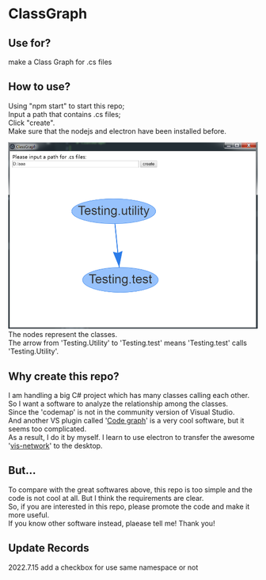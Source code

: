 # ClassGraph

## Use for?
make a Class Graph for .cs files

## How to use?
Using "npm start" to start this repo;  
Input a path that contains .cs files;  
Click "create".   
Make sure that the nodejs and electron have been installed before.   

![example](example.png)  
The nodes represent the classes.  
The arrow from 'Testing.Utility' to 'Testing.test' means 'Testing.test' calls 'Testing.Utility'.
 
## Why create this repo?
I am handling a big C# project which has many classes calling each other.  
So I want a software to analyze the relationship among the classes.  
Since the 'codemap' is not in the community version of Visual Studio.  
And another VS plugin called '[Code graph](https://github.com/league1991/CodeAtlasVsix)' is a very cool software, but it seems too complicated.  
As a result, I do it by myself.
I learn to use electron to transfer the awesome '[vis-network](https://github.com/visjs/vis-network)' to the desktop.

## But...
To compare with the great softwares above, this repo is too simple and the code is not cool at all. But I think the requirements are clear.  
So, if you are interested in this repo, please promote the code and make it more useful.  
If you know other software instead, plaease tell me! Thank you!


## Update Records
2022.7.15 add a checkbox for use same namespace or not 